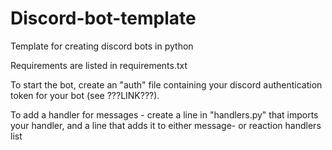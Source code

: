 # Discord-bot-template
Template for creating discord bots in python

Requirements are listed in requirements.txt

To start the bot, create an "auth" file containing your discord authentication token for your bot (see ???LINK???).

To add a handler for messages - create a line in "handlers.py" that imports your handler, and a line that adds it to either message- or reaction handlers list
